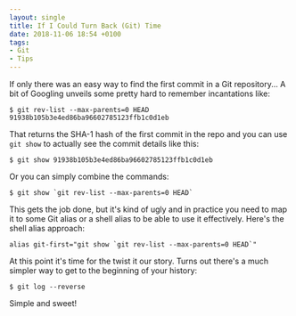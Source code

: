 ```yaml
---
layout: single
title: If I Could Turn Back (Git) Time
date: 2018-11-06 18:54 +0100
tags:
- Git
- Tips
---
```


If only there was an easy way to find the first commit in a Git repository...
A bit of Googling unveils some pretty hard to remember incantations like:

```console
$ git rev-list --max-parents=0 HEAD
91938b105b3e4ed86ba96602785123ffb1c0d1eb
```

That returns the SHA-1 hash of the first commit in the repo and you can use
`git show` to actually see the commit details like this:

```console
$ git show 91938b105b3e4ed86ba96602785123ffb1c0d1eb
```

Or you can simply combine the commands:

```console
$ git show `git rev-list --max-parents=0 HEAD`
```

This gets the job done, but it's kind of ugly and in practice you need
to map it to some Git alias or a shell alias to be able to use it
effectively. Here's the shell alias approach:

```console
alias git-first="git show `git rev-list --max-parents=0 HEAD`"
```

At this point it's time for the twist it our story.
Turns out there's a much simpler way to get to the beginning of your history:

```console
$ git log --reverse
```

Simple and sweet!
